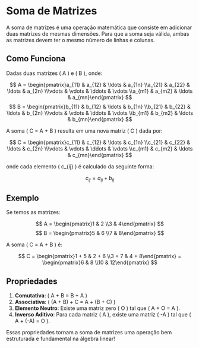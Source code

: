 # Soma de Matrizes

A soma de matrizes é uma operação matemática que consiste em adicionar duas matrizes de mesmas dimensões. Para que a soma seja válida, ambas as matrizes devem ter o mesmo número de linhas e colunas.

## Como Funciona

Dadas duas matrizes \( A \) e \( B \), onde:

$$
A = \begin{pmatrix}a_{11} & a_{12} & \ldots & a_{1n} \\a_{21} & a_{22} & \ldots & a_{2n} \\\vdots & \vdots & \ddots & \vdots \\a_{m1} & a_{m2} & \ldots & a_{mn}\end{pmatrix}
$$$$
B = \begin{pmatrix}b_{11} & b_{12} & \ldots & b_{1n} \\b_{21} & b_{22} & \ldots & b_{2n} \\\vdots & \vdots & \ddots & \vdots \\b_{m1} & b_{m2} & \ldots & b_{mn}\end{pmatrix}
$$

A soma \( C = A + B \) resulta em uma nova matriz \( C \) dada por:

$$
C = \begin{pmatrix}c_{11} & c_{12} & \ldots & c_{1n} \\c_{21} & c_{22} & \ldots & c_{2n} \\\vdots & \vdots & \ddots & \vdots \\c_{m1} & c_{m2} & \ldots & c_{mn}\end{pmatrix}
$$

onde cada elemento \( c_{ij} \) é calculado da seguinte forma:

$$
c_{ij} = a_{ij} + b_{ij}
$$

## Exemplo

Se temos as matrizes:

$$
A = \begin{pmatrix}1 & 2 \\3 & 4\end{pmatrix}
$$$$
B = \begin{pmatrix}5 & 6 \\7 & 8\end{pmatrix}
$$

A soma \( C = A + B \) é:

$$
C = \begin{pmatrix}1 + 5 & 2 + 6 \\3 + 7 & 4 + 8\end{pmatrix} = \begin{pmatrix}6 & 8 \\10 & 12\end{pmatrix}
$$

## Propriedades

1. **Comutativa**: \( A + B = B + A \)
2. **Associativa**: \( (A + B) + C = A + (B + C) \)
3. **Elemento Neutro**: Existe uma matriz zero \( O \) tal que \( A + O = A \).
4. **Inverso Aditivo**: Para cada matriz \( A \), existe uma matriz \( -A \) tal que \( A + (-A) = O \).

Essas propriedades tornam a soma de matrizes uma operação bem estruturada e fundamental na álgebra linear!

